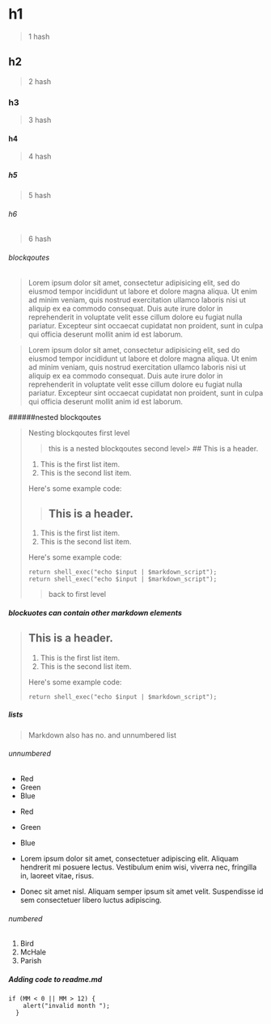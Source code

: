 # h1
> 1 hash

## h2
> 2 hash
### h3
> 3 hash
#### h4
> 4 hash
##### h5
> 5 hash
###### h6
> 6 hash
###### blockqoutes


> Lorem ipsum dolor sit amet, consectetur adipisicing elit, sed do eiusmod tempor incididunt ut labore et dolore magna aliqua. Ut enim ad minim veniam, quis nostrud exercitation ullamco laboris nisi ut aliquip ex ea commodo consequat. Duis aute irure dolor in reprehenderit in voluptate velit esse cillum dolore eu fugiat nulla pariatur. Excepteur sint occaecat cupidatat non proident, sunt in culpa qui officia deserunt mollit anim id est laborum.

> Lorem ipsum dolor sit amet, consectetur adipisicing elit, sed do eiusmod tempor incididunt ut labore et dolore magna aliqua. Ut enim ad minim veniam, quis nostrud exercitation ullamco laboris nisi ut aliquip ex ea commodo consequat. Duis aute irure dolor in reprehenderit in voluptate velit esse cillum dolore eu fugiat nulla pariatur. Excepteur sint occaecat cupidatat non proident, sunt in culpa qui officia deserunt mollit anim id est laborum.

######nested blockqoutes

> Nesting blockqoutes first level
>
> > this is a nested blockqoutes second level> ## This is a header.
>
> 1.  This is the first list item.
> 2.  This is the second list item.
>
> Here's some example code:
>
> > ## This is a header.
>
> 1.  This is the first list item.
> 2.  This is the second list item.
>
> Here's some example code:
>
>     return shell_exec("echo $input | $markdown_script");
>     return shell_exec("echo $input | $markdown_script");
>
> > back to first level

##### blockuotes can contain other markdown elements

> ## This is a header.
>
> 1.  This is the first list item.
> 2.  This is the second list item.
>
> Here's some example code:
>
>     return shell_exec("echo $input | $markdown_script");

##### lists

> Markdown also has no. and unnumbered list

###### unnumbered

+   Red
+   Green
+   Blue


-   Red
-   Green
-   Blue





-   Lorem ipsum dolor sit amet, consectetuer adipiscing elit.
    Aliquam hendrerit mi posuere lectus. Vestibulum enim wisi,
    viverra nec, fringilla in, laoreet vitae, risus.
-   Donec sit amet nisl. Aliquam semper ipsum sit amet velit.
    Suspendisse id sem consectetuer libero luctus adipiscing.

###### numbered

1.  Bird
2.  McHale
3.  Parish

##### Adding code to readme.md

````
if (MM < 0 || MM > 12) {
    alert("invalid month ");
  }
````
